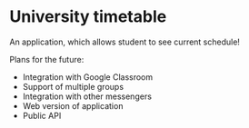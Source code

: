 # University timetable

An application, which allows student to see current schedule!

Plans for the future:
* Integration with Google Classroom
* Support of multiple groups
* Integration with other messengers
* Web version of application
* Public API

